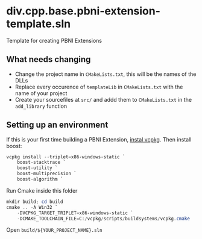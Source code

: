 # div.cpp.base.pbni-extension-template.sln
Template for creating PBNI Extensions

## What needs changing
- Change the project name in `CMakeLists.txt`, this will be the names of the DLLs
- Replace every occurence of `templateLib` in `CMakeLists.txt` with the name of your project
- Create your sourcefiles at `src/` and addd them to `CMakeLists.txt` in the `add_library` function


## Setting up an environment
If this is your first time building a PBNI Extension, [instal vcpkg](https://vcpkg.io/en/getting-started.html). Then install boost:
```ps1
vcpkg install --triplet=x86-windows-static `
	boost-stacktrace `
	boost-utility `
	boost-multiprecision `
	boost-algorithm `
```

Run Cmake inside this folder
```ps1
mkdir build; cd build
cmake .. -A Win32 `
	-DVCPKG_TARGET_TRIPLET=x86-windows-static `
	-DCMAKE_TOOLCHAIN_FILE=C:/vcpkg/scripts/buildsystems/vcpkg.cmake
```

Open `build/${YOUR_PROJECT_NAME}.sln`